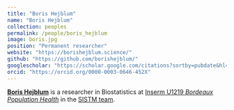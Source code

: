 ```yaml
---
title: "Boris Hejblum"
name: "Boris Hejblum"
collection: peoples
permalink: /people/boris_hejblum
image: boris.jpg
position: "Permanent researcher"
website: "https://borishejblum.science/"
github: "https://github.com/borishejblum/"
googlescholar: "https://scholar.google.com/citations?sortby=pubdate&hl=en&user=xU72YmYAAAAJ&view_op=list_works/"
orcid: "https://orcid.org/0000-0003-0646-452X"
---
```


**[Boris Hejblum](https://borishejblum.science/)** is a researcher in Biostatistics at [Inserm U1219 *Bordeaux Population Health*](https://www.bordeaux-population-health.center/) in the [SISTM team](https://www.bordeaux-population-health.center/the-teams/sistm/).
